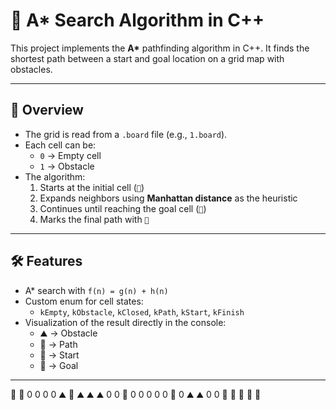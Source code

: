 # 🚗 A* Search Algorithm in C++

This project implements the **A\*** pathfinding algorithm in C++. It finds the shortest path between a start and goal location on a grid map with obstacles.

---

## 📖 Overview
- The grid is read from a `.board` file (e.g., `1.board`).
- Each cell can be:
  - `0` → Empty cell
  - `1` → Obstacle
- The algorithm:
  1. Starts at the initial cell (`🚦`)
  2. Expands neighbors using **Manhattan distance** as the heuristic
  3. Continues until reaching the goal cell (`🏁`)
  4. Marks the final path with `🚗`

---

## 🛠️ Features
- A\* search with `f(n) = g(n) + h(n)`
- Custom enum for cell states:
  - `kEmpty`, `kObstacle`, `kClosed`, `kPath`, `kStart`, `kFinish`
- Visualization of the result directly in the console:
  - ⛰️  → Obstacle  
  - 🚗  → Path  
  - 🚦  → Start  
  - 🏁  → Goal  

---

🚦   🚗   0   0   0   0
⛰️   🚗   ⛰️   ⛰️   ⛰️   0
0   🚗   0   0   0   0
0   🚗   0   ⛰️   ⛰️   0
0   🚗   🚗   🚗   🚗   🏁

